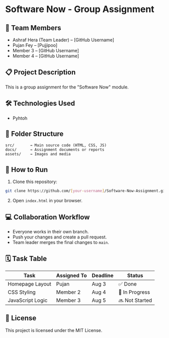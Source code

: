 # Software Now - Group Assignment

## 👥 Team Members
- Ashraf Hera (Team Leader) – [GitHub Username]
- Pujan Fey – [Pujjipoo]
- Member 3 – [GitHub Username]
- Member 4 – [GitHub Username]

## 📋 Project Description
This is a group assignment for the "Software Now" module.

## 🛠 Technologies Used
- Pyhtoh

## 📁 Folder Structure
```
src/       → Main source code (HTML, CSS, JS)
docs/      → Assignment documents or reports
assets/    → Images and media
```

## 🔧 How to Run
1. Clone this repository:
```bash
git clone https://github.com/[your-username]/Software-Now-Assignment.git
```
2. Open `index.html` in your browser.

## 💻 Collaboration Workflow
- Everyone works in their own branch.
- Push your changes and create a pull request.
- Team leader merges the final changes to `main`.

## 🗓 Task Table

| Task | Assigned To | Deadline | Status |
|------|-------------|----------|--------|
| Homepage Layout | Pujan | Aug 3 | ✅ Done |
| CSS Styling | Member 2 | Aug 4 | 🔄 In Progress |
| JavaScript Logic | Member 3 | Aug 5 | 🔜 Not Started |

## 📜 License
This project is licensed under the MIT License.
